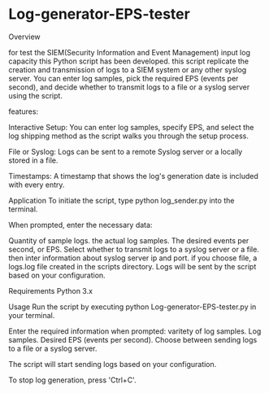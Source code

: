 # Log-generator-EPS-tester

Overview

for test the SIEM(Security Information and Event Management) input log capacity this Python script has been developed. this script replicate the creation and transmission of logs to a SIEM system or any other syslog server. You can enter log samples, pick the required EPS (events per second), and decide whether to transmit logs to a file or a syslog server using the script.

features:

Interactive Setup: You can enter log samples, specify EPS, and select the log shipping method as the script walks you through the setup process.

File or Syslog: Logs can be sent to a remote Syslog server or a locally stored in a file.

Timestamps: A timestamp that shows the log's generation date is included with every entry.

Application To initiate the script, type python log_sender.py into the terminal.

When prompted, enter the necessary data:

Quantity of sample logs. the actual log samples. The desired events per second, or EPS. Select whether to transmit logs to a syslog server or a file. then inter information about syslog server ip and port. if you choose file, a logs.log file created in the scripts directory. Logs will be sent by the script based on your configuration.

Requirements Python 3.x

Usage Run the script by executing python Log-generator-EPS-tester.py in your terminal.

Enter the required information when prompted: varitety of log samples. Log samples. Desired EPS (events per second). Choose between sending logs to a file or a syslog server.

The script will start sending logs based on your configuration.

To stop log generation, press 'Ctrl+C'.
